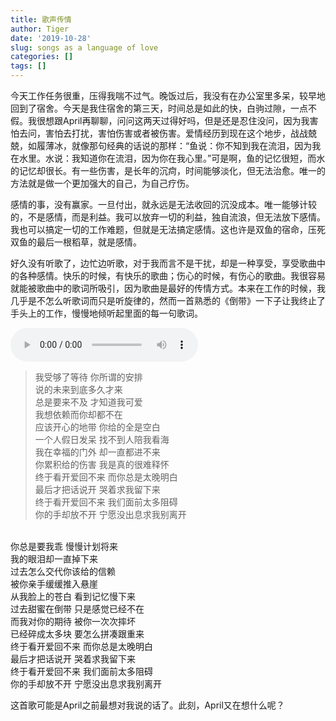```yaml
---
title: 歌声传情
author: Tiger
date: '2019-10-28'
slug: songs as a language of love
categories: []
tags: []
---
```


今天工作任务很重，压得我喘不过气。晚饭过后，我没有在办公室里多呆，较早地回到了宿舍。今天是我住宿舍的第三天，时间总是如此的快，白驹过隙，一点不假。我很想跟April再聊聊，问问这两天过得好吗，但是还是忍住没问，因为我害怕去问，害怕去打扰，害怕伤害或者被伤害。爱情经历到现在这个地步，战战兢兢，如履薄冰，就像那句经典的话说的那样：“鱼说：你不知到我在流泪，因为我在水里。水说：我知道你在流泪，因为你在我心里。”可是啊，鱼的记忆很短，而水的记忆却很长。有一些伤害，是长年的沉疴，时间能够淡化，但无法治愈。唯一的方法就是做一个更加强大的自己，为自己疗伤。

感情的事，没有赢家。一旦付出，就永远是无法收回的沉没成本。唯一能够计较的，不是感情，而是利益。我可以放弃一切的利益，独自流浪，但无法放下感情。我也可以搞定一切的工作难题，但就是无法搞定感情。这也许是双鱼的宿命，压死双鱼的最后一根稻草，就是感情。

好久没有听歌了，边忙边听歌，对于我而言不是干扰，却是一种享受，享受歌曲中的各种感情。快乐的时候，有快乐的歌曲；伤心的时候，有伤心的歌曲。我很容易就能被歌曲中的歌词所吸引，因为歌曲是最好的传情方式。本来在工作的时候，我几乎是不怎么听歌词而只是听旋律的，然而一首熟悉的《倒带》一下子让我终止了手头上的工作，慢慢地倾听起里面的每一句歌词。

<audio controls="controls">
	<source src="http://music.163.com/song/media/outer/url?id=209758.mp3" type="audio/mpeg" />
	Your browser does not support the audio element.
</audio>

>我受够了等待 你所谓的安排</br>
说的未来到底多久才来</br>
总是要来不及 才知道我可爱</br>
我想依赖而你却都不在</br>
应该开心的地带 你给的全是空白</br>
一个人假日发呆 找不到人陪我看海</br>
我在幸福的门外 却一直都进不来</br>
你累积给的伤害 我是真的很难释怀</br>
终于看开爱回不来 而你总是太晚明白</br>
最后才把话说开 哭着求我留下来</br>
终于看开爱回不来 我们面前太多阻碍</br>
你的手却放不开 宁愿没出息求我别离开</br>
</br>
你总是要我乖 慢慢计划将来</br>
我的眼泪却一直掉下来</br>
过去怎么交代你该给的信赖</br>
被你亲手缓缓推入悬崖</br>
从我脸上的苍白 看到记忆慢下来</br>
过去甜蜜在倒带 只是感觉已经不在</br>
而我对你的期待 被你一次次摔坏</br>
已经碎成太多块 要怎么拼凑跟重来</br>
终于看开爱回不来 而你总是太晚明白</br>
最后才把话说开 哭着求我留下来</br>
终于看开爱回不来 我们面前太多阻碍</br>
你的手却放不开 宁愿没出息求我别离开

这首歌可能是April之前最想对我说的话了。此刻，April又在想什么呢？

